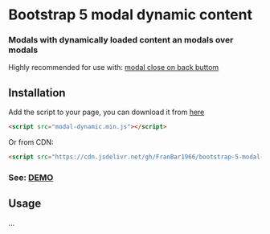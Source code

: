Bootstrap 5 modal dynamic content
=================================
### Modals with dynamically loaded content an modals over modals

Highly recommended for use with: [modal close on back buttom](https://github.com/FranBar1966/bootstrap-5-modal-close-on-back)

## Installation

Add the script to your page, you can download it from [here](https://github.com/FranBar1966/bootstrap-5-modal-dynamic)

```html
<script src="modal-dynamic.min.js"></script>
```

Or from CDN:

```html
<script src="https://cdn.jsdelivr.net/gh/FranBar1966/bootstrap-5-modal-dynamic@master/src/modal-dynamic.min.js"></script>
```

### See: [DEMO](https://franbar1966.github.io/bootstrap-5-modal-dynamic/example/)


## Usage

...
